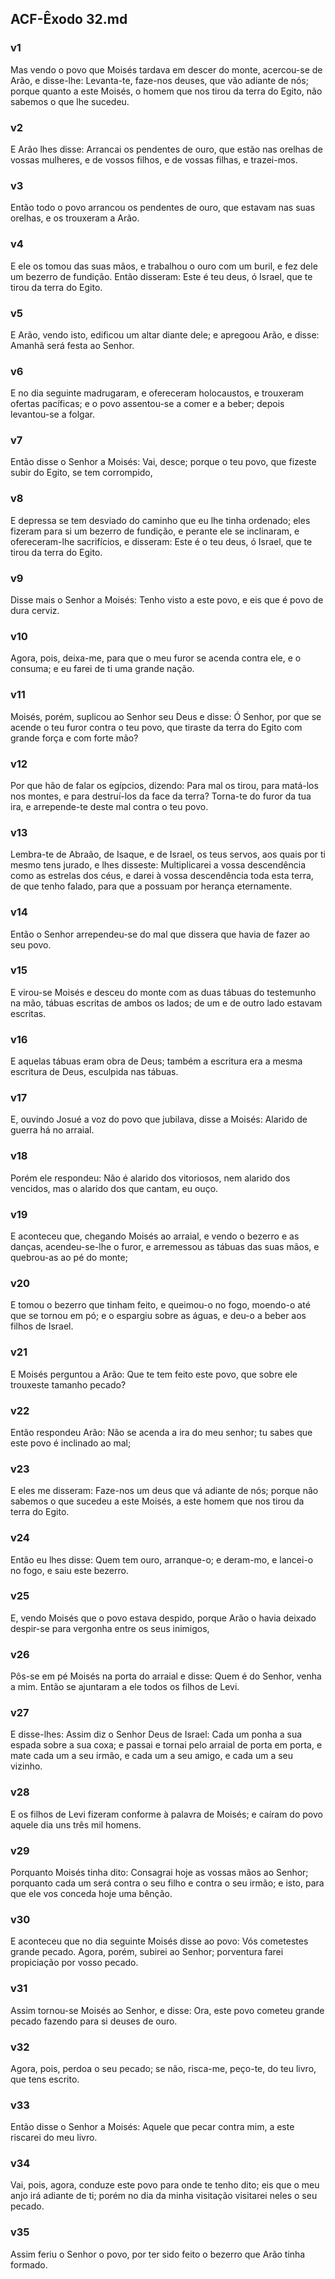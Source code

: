 ## ACF-Êxodo 32.md
### v1
 Mas vendo o povo que Moisés tardava em descer do monte, acercou-se de Arão, e disse-lhe: Levanta-te, faze-nos deuses, que vão adiante de nós; porque quanto a este Moisés, o homem que nos tirou da terra do Egito, não sabemos o que lhe sucedeu.
### v2
 E Arão lhes disse: Arrancai os pendentes de ouro, que estão nas orelhas de vossas mulheres, e de vossos filhos, e de vossas filhas, e trazei-mos.
### v3
 Então todo o povo arrancou os pendentes de ouro, que estavam nas suas orelhas, e os trouxeram a Arão.
### v4
 E ele os tomou das suas mãos, e trabalhou o ouro com um buril, e fez dele um bezerro de fundição. Então disseram: Este é teu deus, ó Israel, que te tirou da terra do Egito.
### v5
 E Arão, vendo isto, edificou um altar diante dele; e apregoou Arão, e disse: Amanhã será festa ao Senhor.
### v6
 E no dia seguinte madrugaram, e ofereceram holocaustos, e trouxeram ofertas pacíficas; e o povo assentou-se a comer e a beber; depois levantou-se a folgar.
### v7
 Então disse o Senhor a Moisés: Vai, desce; porque o teu povo, que fizeste subir do Egito, se tem corrompido,
### v8
 E depressa se tem desviado do caminho que eu lhe tinha ordenado; eles fizeram para si um bezerro de fundição, e perante ele se inclinaram, e ofereceram-lhe sacrifícios, e disseram: Este é o teu deus, ó Israel, que te tirou da terra do Egito.
### v9
 Disse mais o Senhor a Moisés: Tenho visto a este povo, e eis que é povo de dura cerviz.
### v10
 Agora, pois, deixa-me, para que o meu furor se acenda contra ele, e o consuma; e eu farei de ti uma grande nação.
### v11
 Moisés, porém, suplicou ao Senhor seu Deus e disse: Ó Senhor, por que se acende o teu furor contra o teu povo, que tiraste da terra do Egito com grande força e com forte mão?
### v12
 Por que hão de falar os egípcios, dizendo: Para mal os tirou, para matá-los nos montes, e para destruí-los da face da terra? Torna-te do furor da tua ira, e arrepende-te deste mal contra o teu povo.
### v13
 Lembra-te de Abraão, de Isaque, e de Israel, os teus servos, aos quais por ti mesmo tens jurado, e lhes disseste: Multiplicarei a vossa descendência como as estrelas dos céus, e darei à vossa descendência toda esta terra, de que tenho falado, para que a possuam por herança eternamente.
### v14
 Então o Senhor arrependeu-se do mal que dissera que havia de fazer ao seu povo.
### v15
 E virou-se Moisés e desceu do monte com as duas tábuas do testemunho na mão, tábuas escritas de ambos os lados; de um e de outro lado estavam escritas.
### v16
 E aquelas tábuas eram obra de Deus; também a escritura era a mesma escritura de Deus, esculpida nas tábuas.
### v17
 E, ouvindo Josué a voz do povo que jubilava, disse a Moisés: Alarido de guerra há no arraial.
### v18
 Porém ele respondeu: Não é alarido dos vitoriosos, nem alarido dos vencidos, mas o alarido dos que cantam, eu ouço.
### v19
 E aconteceu que, chegando Moisés ao arraial, e vendo o bezerro e as danças, acendeu-se-lhe o furor, e arremessou as tábuas das suas mãos, e quebrou-as ao pé do monte;
### v20
 E tomou o bezerro que tinham feito, e queimou-o no fogo, moendo-o até que se tornou em pó; e o espargiu sobre as águas, e deu-o a beber aos filhos de Israel.
### v21
 E Moisés perguntou a Arão: Que te tem feito este povo, que sobre ele trouxeste tamanho pecado?
### v22
 Então respondeu Arão: Não se acenda a ira do meu senhor; tu sabes que este povo é inclinado ao mal;
### v23
 E eles me disseram: Faze-nos um deus que vá adiante de nós; porque não sabemos o que sucedeu a este Moisés, a este homem que nos tirou da terra do Egito.
### v24
 Então eu lhes disse: Quem tem ouro, arranque-o; e deram-mo, e lancei-o no fogo, e saiu este bezerro.
### v25
 E, vendo Moisés que o povo estava despido, porque Arão o havia deixado despir-se para vergonha entre os seus inimigos,
### v26
 Pôs-se em pé Moisés na porta do arraial e disse: Quem é do Senhor, venha a mim. Então se ajuntaram a ele todos os filhos de Levi.
### v27
 E disse-lhes: Assim diz o Senhor Deus de Israel: Cada um ponha a sua espada sobre a sua coxa; e passai e tornai pelo arraial de porta em porta, e mate cada um a seu irmão, e cada um a seu amigo, e cada um a seu vizinho.
### v28
 E os filhos de Levi fizeram conforme à palavra de Moisés; e caíram do povo aquele dia uns três mil homens.
### v29
 Porquanto Moisés tinha dito: Consagrai hoje as vossas mãos ao Senhor; porquanto cada um será contra o seu filho e contra o seu irmão; e isto, para que ele vos conceda hoje uma bênção.
### v30
 E aconteceu que no dia seguinte Moisés disse ao povo: Vós cometestes grande pecado. Agora, porém, subirei ao Senhor; porventura farei propiciação por vosso pecado.
### v31
 Assim tornou-se Moisés ao Senhor, e disse: Ora, este povo cometeu grande pecado fazendo para si deuses de ouro.
### v32
 Agora, pois, perdoa o seu pecado; se não, risca-me, peço-te, do teu livro, que tens escrito.
### v33
 Então disse o Senhor a Moisés: Aquele que pecar contra mim, a este riscarei do meu livro.
### v34
 Vai, pois, agora, conduze este povo para onde te tenho dito; eis que o meu anjo irá adiante de ti; porém no dia da minha visitação visitarei neles o seu pecado.
### v35
 Assim feriu o Senhor o povo, por ter sido feito o bezerro que Arão tinha formado.
